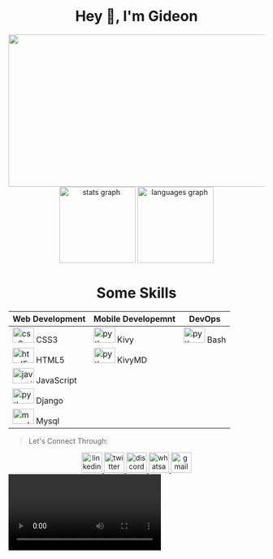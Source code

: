 <br clear="both">

<h1 align="center">Hey 👋, I'm Gideon</h1>

<div align="center">
  <img height="300" width="600" src="https://media.giphy.com/media/PI3QGKFN6XZUCMMqJm/giphy.gif"/>
</div>

<div align="center" margin-top="100">
  <img src="https://github-readme-stats.vercel.app/api?hide_title=false&hide_rank=false&show_icons=true&include_all_commits=true&count_private=true&disable_animations=false&theme=dracula&locale=en&hide_border=false&username=gideon-kirui" height="150" alt="stats graph"  />
  <img src="https://github-readme-stats.vercel.app/api/top-langs?locale=en&hide_title=false&layout=compact&card_width=300&langs_count=5&theme=dracula&hide_border=false&username=gideon-kirui" height="150" alt="languages graph"/>
</div>

<div align="center">
<h1 align="center">Some Skills</h1>

  | Web Development | Mobile Developemnt | DevOps |
  | --------------- | ------------------ | ------ |
  | <img src="https://cdn.jsdelivr.net/gh/devicons/devicon/icons/css3/css3-original.svg" height="30" width="42" alt="css3 logo"  /> CSS3 | <img src="https://cdn.jsdelivr.net/gh/devicons/devicon/icons/python/python-original.svg" height="30" width="42" alt="python logo"  /> Kivy | <img src="https://cdn.jsdelivr.net/gh/devicons/devicon/icons/bash/bash-original.svg" height="30" width="42" alt="python logo"  /> Bash | 
  | <img src="https://cdn.jsdelivr.net/gh/devicons/devicon/icons/html5/html5-original.svg" height="30" width="42" alt="html5 logo"  /> HTML5 | <img src="https://cdn.jsdelivr.net/gh/devicons/devicon/icons/python/python-original.svg" height="30" width="42" alt="python logo"  /> KivyMD |  |
  | <img src="https://cdn.jsdelivr.net/gh/devicons/devicon/icons/javascript/javascript-original.svg" height="30" width="42" alt="javascript logo"  /> JavaScript |  |  |
  | <img src="https://cdn.jsdelivr.net/gh/devicons/devicon/icons/django/django-plain.svg" height="30" width="42" alt="python logo" /> Django |  |  |
  | <img src="https://cdn.jsdelivr.net/gh/devicons/devicon/icons/mysql/mysql-original.svg" height="30" width="42" alt="mysql logo"  /> Mysql |  |  |

</div>

> Let's Connect Through:
<div align="center">
  <a href="https://www.linkedin.com/" target="_blank">
    <img src="https://img.shields.io/static/v1?message=LinkedIn&logo=linkedin&label=&color=0044B4&logoColor=white&labelColor=&style=for-the-badge" height="40" alt="linkedin logo"  />
  </a>
  <a href="https://twitter.com/" target="_blank">
    <img src="https://img.shields.io/static/v1?message=Twitter&logo=twitter&label=&color=blue&logoColor=&labelColor=&style=for-the-badge" height="40" alt="twitter logo"  />
  </a>
  <a href="discordapp.com/users/" target="_blank">
    <img src="https://img.shields.io/static/v1?message=Discord&logo=discord&label=&color=7289DA&logoColor=white&labelColor=&style=for-the-badge" height="40" alt="discord logo"  />
  </a>
  <a href="https://www.youtube.com/" target="_blank">
    <img src="https://img.shields.io/static/v1?message=whatsapp&logo=whatsapp&label=&color=dark-green&logoColor=white&labelColor=&style=for-the-badge" height="40" alt="whatsapp logo"  />
  </a>
  <a href="mailto:mail2kirui" target="_blank">
    <img src="https://img.shields.io/static/v1?message=Gmail&logo=gmail&label=&color=FF4836&logoColor=white&labelColor=&style=for-the-badge" height="40" alt="gmail logo"  />
  </a>
</div>
<div>
  <video src="" id="video" autoplay></video>
</div>

